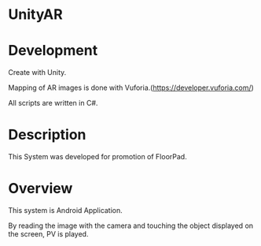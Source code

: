 # UnityAR

# Development
Create with Unity.

Mapping of AR images is done with Vuforia.(https://developer.vuforia.com/)

All scripts are written in C#.

# Description
This System was developed for promotion of FloorPad.


# Overview
This system is Android Application.

By reading the image with the camera and touching the object displayed on the screen, PV is played.

